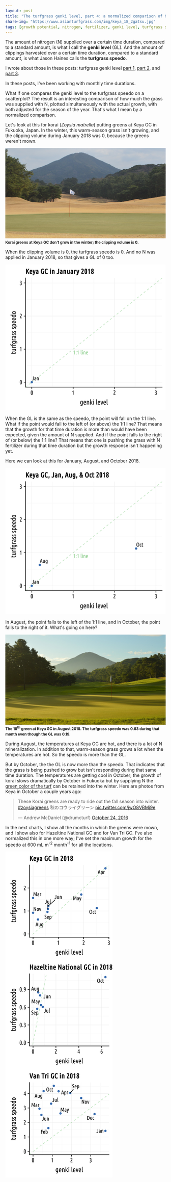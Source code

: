 ```yaml
---
layout: post
title: "The turfgrass genki level, part 4: a normalized comparison of N fertilizer to growth rate"
share-img: "https://www.asianturfgrass.com/img/keya_18_2gatsu.jpg"
tags: [growth potential, nitrogen, fertilizer, genki level, turfgrass speedo]
---
```


The amount of nitrogen (N) supplied over a certain time duration, compared to a standard amount, is what I call the **genki level** (GL). And the amount of clippings harvested over a certain time duration, compared to a standard amount, is what Jason Haines calls the **turfgrass speedo**. 

I wrote about those in these posts: turfgrass genki level [part 1](https://www.asianturfgrass.com/2019-02-03-the-turfgrass-genki-level-part1/), [part 2](https://www.asianturfgrass.com/2019-02-03-the-turfgrass-genki-level-part2/), and [part 3](https://www.asianturfgrass.com/2019-02-10-the-turfgrass-genki-level-part3/).

In these posts, I've been working with monthly time durations.

What if one compares the genki level to the turfgrass speedo on a scatterplot? The result is an interesting comparison of how much the grass was supplied with N, plotted simultaneously with the actual growth, with both adjusted for the season of the year. That's what I mean by a normalized comparison. 

Let's look at this for korai (*Zoysia matrella*) putting greens at Keya GC in Fukuoka, Japan. In the winter, this warm-season grass isn't growing, and the clipping volume during January 2018 was 0, because the greens weren't mown.

![keya 18 in Feb 2019](/img/keya_18_2gatsu.jpg)
<small><strong>Korai greens at Keya GC don't grow in the winter; the clipping volume is 0.</strong></small>

When the clipping volume is 0, the turfgrass speedo is 0. And no N was applied in January 2018, so that gives a GL of 0 too. 

![genki level plotted against speedo](/img/keya_ratio_jan.png)

When the GL is the same as the speedo, the point will fall on the 1:1 line. What if the point would fall to the left of (or above) the 1:1 line? That means that the growth for that time duration is more than would have been expected, given the amount of N supplied. And if the point falls to the right of (or below) the 1:1 line? That means that one is pushing the grass with N fertilizer during that time duration but the growth response isn't happening yet.

Here we can look at this for January, August, and October 2018.

![gl plotted vs speedo for 3 months in 2018 at Keya](/img/keya_ratio_aug.png)

In August, the point falls to the left of the 1:1 line, and in October, the point falls to the right of it. What's going on here?

![keya gc in August 2018](/img/keya_18_sunrise.jpg)
<small><strong>The 18<sup>th</sup> green at Keya GC in August 2018. The turfgrass speedo was 0.63 during that month even though the GL was 0.19.</strong></small>

During August, the temperatures at Keya GC are hot, and there is a lot of N mineralization. In addition to that, warm-season grass grows a lot when the temperatures are hot. So the speedo is more than the GL. 

But by October, the the GL is now more than the speedo. That indicates that the grass is being pushed to grow but isn't responding during that same time duration. The temperatures are getting cool in October; the growth of korai slows dramatically by October in Fukuoka but by supplying N the [green color of the turf](https://twitter.com/drumcturf/status/790395640932995073) can be retained into the winter. Here are photos from Keya in October a couple years ago:

<blockquote class="twitter-tweet" data-lang="en"><p lang="ja" dir="ltr">These Korai greens are ready to ride out the fall season into winter. <a href="https://twitter.com/hashtag/zoysiagreens?src=hash&amp;ref_src=twsrc%5Etfw">#zoysiagreens</a> 秋のコウライグリーン <a href="https://t.co/jwO8VBMj9e">pic.twitter.com/jwO8VBMj9e</a></p>&mdash; Andrew McDaniel (@drumcturf) <a href="https://twitter.com/drumcturf/status/790395640932995073?ref_src=twsrc%5Etfw">October 24, 2016</a></blockquote>
<script async src="https://platform.twitter.com/widgets.js" charset="utf-8"></script>

In the next charts, I show all the months in which the greens were mown, and I show also for Hazeltine National GC and for Van Tri GC. I've also normalized this in one more way; I've set the maximum growth for the speedo at 600 mL m<sup>-2</sup> month<sup>-1</sup> for all the locations.

![speedo ratio 2](/img/speedo_ratio2.png)
